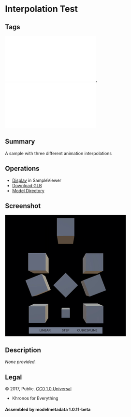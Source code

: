 # Interpolation Test

## Tags

![core](../../Models-core.md), ![testing](../../Models-testing.md)

## Summary

A sample with three different animation interpolations

## Operations

* [Display](https://github.khronos.org/glTF-Sample-Viewer-Release/?model=https://raw.GithubUserContent.com/DRx3D/glTF-Sample-Assets/main/./Models/InterpolationTest/glTF-Binary/InterpolationTest.glb) in SampleViewer
* [Download GLB](https://raw.GithubUserContent.com/DRx3D/glTF-Sample-Assets/main/./Models/InterpolationTest/glTF-Binary/InterpolationTest.glb)
* [Model Directory](./)

## Screenshot

![screenshot](screenshot/screenshot.gif)

## Description

_None provided._

## Legal

&copy; 2017, Public. [CC0 1.0 Universal](https://creativecommons.org/publicdomain/zero/1.0/legalcode)

 - Khronos for Everything

#### Assembled by modelmetadata 1.0.11-beta